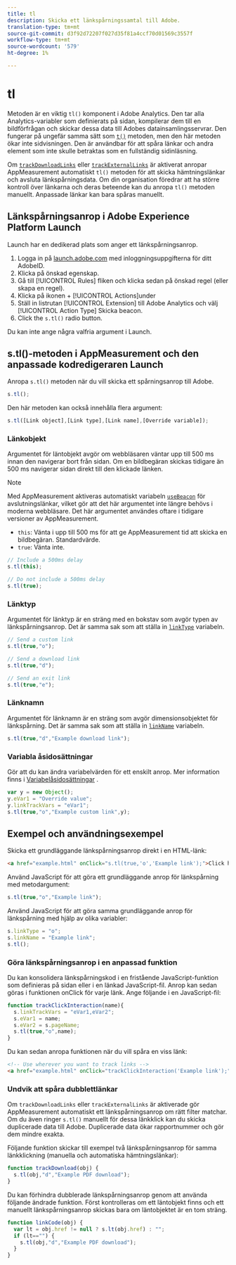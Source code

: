 ```yaml
---
title: tl
description: Skicka ett länkspårningssamtal till Adobe.
translation-type: tm+mt
source-git-commit: d3f92d72207f027d35f81a4ccf70d01569c3557f
workflow-type: tm+mt
source-wordcount: '579'
ht-degree: 1%

---
```



# tl

Metoden är en viktig `tl()` komponent i Adobe Analytics. Den tar alla Analytics-variabler som definierats på sidan, kompilerar dem till en bildförfrågan och skickar dessa data till Adobes datainsamlingsservrar. Den fungerar på ungefär samma sätt som [`t()`](t-method.md) metoden, men den här metoden ökar inte sidvisningen. Den är användbar för att spåra länkar och andra element som inte skulle betraktas som en fullständig sidinläsning.

Om [`trackDownloadLinks`](../config-vars/trackdownloadlinks.md) eller [`trackExternalLinks`](../config-vars/trackexternallinks.md) är aktiverat anropar AppMeasurement automatiskt `tl()` metoden för att skicka hämtningslänkar och avsluta länkspårningsdata. Om din organisation föredrar att ha större kontroll över länkarna och deras beteende kan du anropa `tl()` metoden manuellt. Anpassade länkar kan bara spåras manuellt.

## Länkspårningsanrop i Adobe Experience Platform Launch

Launch har en dedikerad plats som anger ett länkspårningsanrop.

1. Logga in på [launch.adobe.com](https://launch.adobe.com) med inloggningsuppgifterna för ditt AdobeID.
1. Klicka på önskad egenskap.
1. Gå till [!UICONTROL Rules] fliken och klicka sedan på önskad regel (eller skapa en regel).
1. Klicka på ikonen + [!UICONTROL Actions]under
1. Ställ in listrutan [!UICONTROL Extension] till Adobe Analytics och välj [!UICONTROL Action Type] Skicka beacon.
1. Click the `s.tl()` radio button.

Du kan inte ange några valfria argument i Launch.

## s.tl()-metoden i AppMeasurement och den anpassade kodredigeraren Launch

Anropa `s.tl()` metoden när du vill skicka ett spårningsanrop till Adobe.

```js
s.tl();
```

Den här metoden kan också innehålla flera argument:

```js
s.tl([Link object],[Link type],[Link name],[Override variable]);
```

### Länkobjekt

Argumentet för läntobjekt avgör om webbläsaren väntar upp till 500 ms innan den navigerar bort från sidan. Om en bildbegäran skickas tidigare än 500 ms navigerar sidan direkt till den klickade länken.

>[!NOTE]
>
>Med AppMeasurement aktiveras automatiskt variabeln [`useBeacon`](../config-vars/usebeacon.md) för avslutningslänkar, vilket gör att det här argumentet inte längre behövs i moderna webbläsare. Det här argumentet användes oftare i tidigare versioner av AppMeasurement.

* `this`: Vänta i upp till 500 ms för att ge AppMeasurement tid att skicka en bildbegäran. Standardvärde.
* `true`: Vänta inte.

```JavaScript
// Include a 500ms delay
s.tl(this);

// Do not include a 500ms delay
s.tl(true);
```

### Länktyp

Argumentet för länktyp är en sträng med en bokstav som avgör typen av länkspårningsanrop. Det är samma sak som att ställa in [`linkType`](../config-vars/linktype.md) variabeln.

```js
// Send a custom link
s.tl(true,"o");

// Send a download link
s.tl(true,"d");

// Send an exit link
s.tl(true,"e");
```

### Länknamn

Argumentet för länknamn är en sträng som avgör dimensionsobjektet för länkspårning. Det är samma sak som att ställa in [`linkName`](../config-vars/linkname.md) variabeln.

```js
s.tl(true,"d","Example download link");
```

### Variabla åsidosättningar

Gör att du kan ändra variabelvärden för ett enskilt anrop. Mer information finns i [Variabelåsidosättningar](../../js/overrides.md) .

```js
var y = new Object();
y.eVar1 = "Override value";
y.linkTrackVars = "eVar1";
s.tl(true,"o","Example custom link",y);
```

## Exempel och användningsexempel

Skicka ett grundläggande länkspårningsanrop direkt i en HTML-länk:

```HTML
<a href="example.html" onClick="s.tl(true,'o','Example link');">Click here</a>
```

Använd JavaScript för att göra ett grundläggande anrop för länkspårning med metodargument:

```JavaScript
s.tl(true,"o","Example link");
```

Använd JavaScript för att göra samma grundläggande anrop för länkspårning med hjälp av olika variabler:

```js
s.linkType = "o";
s.linkName = "Example link";
s.tl();
```

### Göra länkspårningsanrop i en anpassad funktion

Du kan konsolidera länkspårningskod i en fristående JavaScript-funktion som definieras på sidan eller i en länkad JavaScript-fil. Anrop kan sedan göras i funktionen onClick för varje länk. Ange följande i en JavaScript-fil:

```JavaScript
function trackClickInteraction(name){
  s.linkTrackVars = "eVar1,eVar2";
  s.eVar1 = name;
  s.eVar2 = s.pageName;
  s.tl(true,"o",name);
}
```

Du kan sedan anropa funktionen när du vill spåra en viss länk:

```HTML
<!-- Use wherever you want to track links -->
<a href="example.html" onClick="trackClickInteraction('Example link');">Click here</a>
```

### Undvik att spåra dubblettlänkar

Om `trackDownloadLinks` eller `trackExternalLinks` är aktiverade gör AppMeasurement automatiskt ett länkspårningsanrop om rätt filter matchar. Om du även ringer `s.tl()` manuellt för dessa länkklick kan du skicka duplicerade data till Adobe. Duplicerade data ökar rapportnummer och gör dem mindre exakta.

Följande funktion skickar till exempel två länkspårningsanrop för samma länkklickning (manuella och automatiska hämtningslänkar):

```JavaScript
function trackDownload(obj) {
  s.tl(obj,"d","Example PDF download");
}
```

Du kan förhindra dubblerade länkspårningsanrop genom att använda följande ändrade funktion. Först kontrolleras om ett läntobjekt finns och ett manuellt länkspårningsanrop skickas bara om läntobjektet är en tom sträng.

```JavaScript
function linkCode(obj) {
  var lt = obj.href != null ? s.lt(obj.href) : "";
  if (lt=="") {
    s.tl(obj,"d","Example PDF download");
  }
}
```
